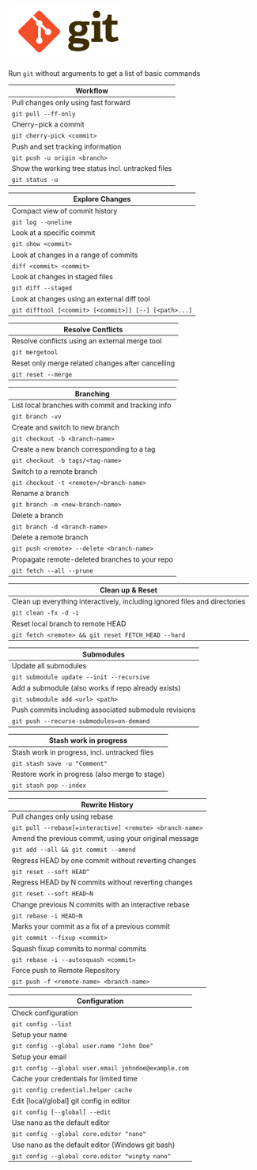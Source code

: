 # ![Git](2color-lightbg@1x.png)

Run `git` without arguments to get a list of basic commands

| Workflow |
|----------|
| Pull changes only using fast forward |
| `git pull --ff-only` |
| Cherry-pick a commit |
| `git cherry-pick <commit>` |
| Push and set tracking information |
| `git push -u origin <branch>` |
| Show the working tree status incl. untracked files |
| `git status -u` |

| Explore Changes |
|-----------------|
| Compact view of commit history |
| `git log --oneline` |
| Look at a specific commit |
| `git show <commit>` |
| Look at changes in a range of commits |
| `diff <commit> <commit>` |
| Look at changes in staged files |
| `git diff --staged` |
| Look at changes using an external diff tool |
| `git difftool [<commit> [<commit>]] [--] [<path>...]` |

| Resolve Conflicts |
|-------------------------------------|
| Resolve conflicts using an external merge tool |
| `git mergetool` |
| Reset only merge related changes after cancelling |
| `git reset --merge` |

| Branching |
|-----------|
| List local branches with commit and tracking info |
| `git branch -vv` |
| Create and switch to new branch |
| `git checkout -b <branch-name>` |
| Create a new branch corresponding to a tag |
| `git checkout -b tags/<tag-name>` |
| Switch to a remote branch |
| `git checkout -t <remote>/<branch-name>` |
| Rename a branch |
| `git branch -m <new-branch-name>` |
| Delete a branch |
| `git branch -d <branch-name>` |
| Delete a remote branch |
| `git push <remote> --delete <branch-name>` |
| Propagate remote-deleted branches to your repo |
| `git fetch --all --prune` |

| Clean up & Reset |
|------------------|
| Clean up everything interactively, including ignored files and directories |
| `git clean -fx -d -i` |
| Reset local branch to remote HEAD |
| `git fetch <remote> && git reset FETCH_HEAD --hard` |

| Submodules |
|------------|
| Update all submodules |
| `git submodule update --init --recursive` |
| Add a submodule (also works if repo already exists) |
| `git submodule add <url> <path>` |
| Push commits including associated submodule revisions | 
| `git push --recurse-submodules=on-demand` |

| Stash work in progress |
|------------------------|
| Stash work in progress, incl. untracked files |
| `git stash save -u "Comment"` |
| Restore work in progress (also merge to stage) |
| `git stash pop --index` |

| Rewrite History |
|-----------------|
| Pull changes only using rebase |
| `git pull --rebase[=interactive] <remote> <branch-name>` |
| Amend the previous commit, using your original message |
| `git add --all && git commit --amend` |
| Regress HEAD by one commit without reverting changes |
| `git reset --soft HEAD^` |
| Regress HEAD by N commits without reverting changes |
| `git reset --soft HEAD~N` |
| Change previous N commits with an interactive rebase |
| `git rebase -i HEAD~N` |
| Marks your commit as a fix of a previous commit |
| `git commit --fixup <commit>` |
| Squash fixup commits to normal commits |
| `git rebase -i --autosquash <commit>` |
| Force push to Remote Repository |
| `git push -f <remote-name> <branch-name>` |

| Configuration |
| ------------- |
| Check configuration |
| `git config --list` |
| Setup your name |
| `git config --global user.name "John Doe"` |
| Setup your email |
| `git config --global user.email johndoe@example.com` |
| Cache your credentials for limited time |
| `git config credential.helper cache` |
| Edit [local/global] git config in editor |
| `git config [--global] --edit` |
| Use nano as the default editor |
| `git config --global core.editor "nano"` |
| Use nano as the default editor (Windows git bash) |
| `git config --global core.editor "winpty nano"` |
